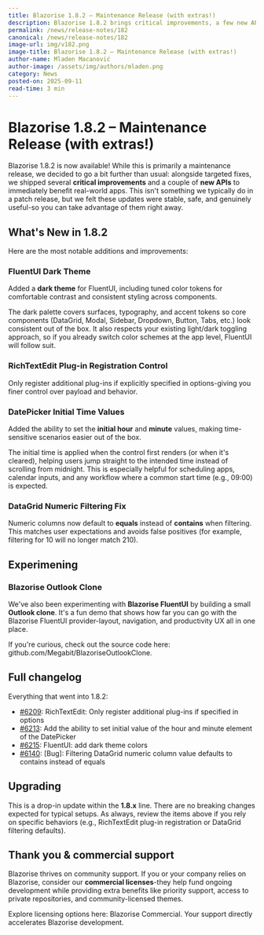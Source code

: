 ```yaml
---
title: Blazorise 1.8.2 – Maintenance Release (with extras!)
description: Blazorise 1.8.2 brings critical improvements, a few new APIs, and a brand-new FluentUI dark theme-along with focused fixes that improve reliability for developers using Blazorise.
permalink: /news/release-notes/182
canonical: /news/release-notes/182
image-url: img/v182.png
image-title: Blazorise 1.8.2 – Maintenance Release (with extras!)
author-name: Mladen Macanović
author-image: /assets/img/authors/mladen.png
category: News
posted-on: 2025-09-11
read-time: 3 min
---
```


# Blazorise 1.8.2 – Maintenance Release (with extras!)

Blazorise 1.8.2 is now available! While this is primarily a maintenance release, we decided to go a bit further than usual: alongside targeted fixes, we shipped several **critical improvements** and a couple of **new APIs** to immediately benefit real-world apps. This isn't something we typically do in a patch release, but we felt these updates were stable, safe, and genuinely useful-so you can take advantage of them right away.

## What's New in 1.8.2

Here are the most notable additions and improvements:

### FluentUI Dark Theme

Added a **dark theme** for FluentUI, including tuned color tokens for comfortable contrast and consistent styling across components.

The dark palette covers surfaces, typography, and accent tokens so core components (DataGrid, Modal, Sidebar, Dropdown, Button, Tabs, etc.) look consistent out of the box. It also respects your existing light/dark toggling approach, so if you already switch color schemes at the app level, FluentUI will follow suit.

### RichTextEdit Plug-in Registration Control

Only register additional plug-ins if explicitly specified in options-giving you finer control over payload and behavior.

### DatePicker Initial Time Values

Added the ability to set the **initial hour** and **minute** values, making time-sensitive scenarios easier out of the box.

The initial time is applied when the control first renders (or when it's cleared), helping users jump straight to the intended time instead of scrolling from midnight. This is especially helpful for scheduling apps, calendar inputs, and any workflow where a common start time (e.g., 09:00) is expected.

### DataGrid Numeric Filtering Fix

Numeric columns now default to **equals** instead of **contains** when filtering. This matches user expectations and avoids false positives (for example, filtering for 10 will no longer match 210).

## Experimening

### Blazorise Outlook Clone

We've also been experimenting with **Blazorise FluentUI** by building a small **Outlook clone**. It's a fun demo that shows how far you can go with the Blazorise FluentUI provider-layout, navigation, and productivity UX all in one place.

If you're curious, check out the source code here: github.com/Megabit/BlazoriseOutlookClone.

## Full changelog

Everything that went into 1.8.2:

- [#6209](https://github.com/Megabit/Blazorise/pull/6209): RichTextEdit: Only register additional plug-ins if specified in options
- [#6213](https://github.com/Megabit/Blazorise/issues/6213): Add the ability to set initial value of the hour and minute element of the DatePicker
- [#6215](https://github.com/Megabit/Blazorise/pull/6215): FluentUI: add dark theme colors
- [#6140](https://github.com/Megabit/Blazorise/issues/6140): [Bug]: Filtering DataGrid numeric column value defaults to contains instead of equals

## Upgrading

This is a drop-in update within the **1.8.x** line. There are no breaking changes expected for typical setups. As always, review the items above if you rely on specific behaviors (e.g., RichTextEdit plug-in registration or DataGrid filtering defaults).

## Thank you & commercial support

Blazorise thrives on community support. If you or your company relies on Blazorise, consider our **commercial licenses**-they help fund ongoing development while providing extra benefits like priority support, access to private repositories, and community-licensed themes.

Explore licensing options here: Blazorise Commercial. Your support directly accelerates Blazorise development.
